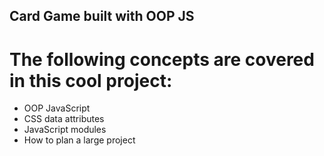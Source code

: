 ## Card Game built with OOP JS

# The following concepts are covered in this cool project:


- OOP JavaScript
- CSS data attributes
- JavaScript modules
- How to plan a large project

